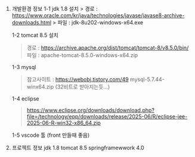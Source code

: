 1. 개발환경 정보
   1-1 jdk 1.8 설치
       >  경로 : https://www.oracle.com/kr/java/technologies/javase/javase8-archive-downloads.html
       >  파일 : jdk-8u202-windows-x64.exe
   
   1-2 tomcat 8.5 설치
      >  경로 : https://archive.apache.org/dist/tomcat/tomcat-8/v8.5.0/bin/
      >  파일 : apache-tomcat-8.5.0-windows-x64.zip
      >

   1-3 mysql
      > 참고사이트 : https://webobj.tistory.com/49
      >  mysql-5.7.44-winx64.zip   (32비트로 받아지는듯...)

   1-4 eclipse
     > https://www.eclipse.org/downloads/download.php?file=/technology/epp/downloads/release/2025-06/R/eclipse-jee-2025-06-R-win32-x86_64.zip
     >

   1-5 vscode 툴 (front 만들때 좋음)

   


3. 프로젝트 정보
    jdk 1.8
    tomcat 8.5
    springframewwork 4.0
   

   
   

   
